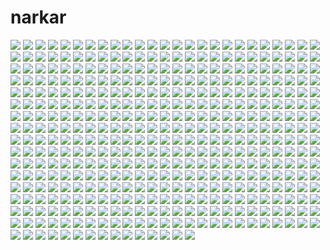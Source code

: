 # narkar
![](https://ex.moonchan.xyz/s/f12be748f9/3231504-1?redirect_to=origin)
![](https://ex.moonchan.xyz/s/e4c7473351/3231504-2?redirect_to=origin)
![](https://ex.moonchan.xyz/s/0464bcf71f/3231504-3?redirect_to=origin)
![](https://ex.moonchan.xyz/s/7d57190284/3231504-4?redirect_to=origin)
![](https://ex.moonchan.xyz/s/73a15f49d5/3231504-5?redirect_to=origin)
![](https://ex.moonchan.xyz/s/33aa889feb/3231504-6?redirect_to=origin)
![](https://ex.moonchan.xyz/s/ac0c478498/3231504-7?redirect_to=origin)
![](https://ex.moonchan.xyz/s/c8f28e9be6/3231504-8?redirect_to=origin)
![](https://ex.moonchan.xyz/s/5389204e9b/3231504-9?redirect_to=origin)
![](https://ex.moonchan.xyz/s/16e1633ec6/3231504-10?redirect_to=origin)
![](https://ex.moonchan.xyz/s/7ab43eed24/3231504-11?redirect_to=origin)
![](https://ex.moonchan.xyz/s/34c9ae7cdd/3231504-12?redirect_to=origin)
![](https://ex.moonchan.xyz/s/4e53b497a7/3231504-13?redirect_to=origin)
![](https://ex.moonchan.xyz/s/7556ceb12f/3231504-14?redirect_to=origin)
![](https://ex.moonchan.xyz/s/10febbc90a/3231504-15?redirect_to=origin)
![](https://ex.moonchan.xyz/s/cc5f11b74c/3231504-16?redirect_to=origin)
![](https://ex.moonchan.xyz/s/5326f0b708/3231504-17?redirect_to=origin)
![](https://ex.moonchan.xyz/s/1b07112cb1/3231504-18?redirect_to=origin)
![](https://ex.moonchan.xyz/s/12ed1aade5/3231504-19?redirect_to=origin)
![](https://ex.moonchan.xyz/s/6ba5fd5834/3231504-20?redirect_to=origin)
![](https://ex.moonchan.xyz/s/512466f371/3231504-21?redirect_to=origin)
![](https://ex.moonchan.xyz/s/b4db85fa5f/3231504-22?redirect_to=origin)
![](https://ex.moonchan.xyz/s/9b556253df/3231504-23?redirect_to=origin)
![](https://ex.moonchan.xyz/s/10562a918b/3231504-24?redirect_to=origin)
![](https://ex.moonchan.xyz/s/66d83b8ecc/3231504-25?redirect_to=origin)
![](https://ex.moonchan.xyz/s/3719146736/3231504-26?redirect_to=origin)
![](https://ex.moonchan.xyz/s/aaab3fb7be/3231504-27?redirect_to=origin)
![](https://ex.moonchan.xyz/s/30219d1b5c/3231504-28?redirect_to=origin)
![](https://ex.moonchan.xyz/s/f4b2664b44/3231504-29?redirect_to=origin)
![](https://ex.moonchan.xyz/s/922e30541e/3231504-30?redirect_to=origin)
![](https://ex.moonchan.xyz/s/01a17a92dc/3231504-31?redirect_to=origin)
![](https://ex.moonchan.xyz/s/2f99da344a/3231504-32?redirect_to=origin)
![](https://ex.moonchan.xyz/s/3ca9c9d764/3231504-33?redirect_to=origin)
![](https://ex.moonchan.xyz/s/1f998969fa/3231504-34?redirect_to=origin)
![](https://ex.moonchan.xyz/s/976e58a84d/3231504-35?redirect_to=origin)
![](https://ex.moonchan.xyz/s/aa8d533609/3231504-36?redirect_to=origin)
![](https://ex.moonchan.xyz/s/68c69c9661/3231504-37?redirect_to=origin)
![](https://ex.moonchan.xyz/s/952dc74d07/3231504-38?redirect_to=origin)
![](https://ex.moonchan.xyz/s/56abe3ae81/3231504-39?redirect_to=origin)
![](https://ex.moonchan.xyz/s/d371c02d0d/3231504-40?redirect_to=origin)
![](https://ex.moonchan.xyz/s/e2a5408a5c/3231504-41?redirect_to=origin)
![](https://ex.moonchan.xyz/s/6c1769b785/3231504-42?redirect_to=origin)
![](https://ex.moonchan.xyz/s/829a99fb4b/3231504-43?redirect_to=origin)
![](https://ex.moonchan.xyz/s/bbf91b08ef/3231504-44?redirect_to=origin)
![](https://ex.moonchan.xyz/s/0de07ca062/3231504-45?redirect_to=origin)
![](https://ex.moonchan.xyz/s/f3bd21e8dd/3231504-46?redirect_to=origin)
![](https://ex.moonchan.xyz/s/dcf48815a8/3231504-47?redirect_to=origin)
![](https://ex.moonchan.xyz/s/22774e70e0/3231504-48?redirect_to=origin)
![](https://ex.moonchan.xyz/s/9319250ba2/3231504-49?redirect_to=origin)
![](https://ex.moonchan.xyz/s/b123337c03/3231504-50?redirect_to=origin)
![](https://ex.moonchan.xyz/s/737688a3e9/3231504-51?redirect_to=origin)
![](https://ex.moonchan.xyz/s/0fbbe77ad8/3231504-52?redirect_to=origin)
![](https://ex.moonchan.xyz/s/50bf7b2bb1/3231504-53?redirect_to=origin)
![](https://ex.moonchan.xyz/s/b51a671d12/3231504-54?redirect_to=origin)
![](https://ex.moonchan.xyz/s/d880ba2a39/3231504-55?redirect_to=origin)
![](https://ex.moonchan.xyz/s/31ff4af324/3231504-56?redirect_to=origin)
![](https://ex.moonchan.xyz/s/873fc6a00d/3231504-57?redirect_to=origin)
![](https://ex.moonchan.xyz/s/271c5c5e6a/3231504-58?redirect_to=origin)
![](https://ex.moonchan.xyz/s/a433b11859/3231504-59?redirect_to=origin)
![](https://ex.moonchan.xyz/s/df05062ffa/3231504-60?redirect_to=origin)
![](https://ex.moonchan.xyz/s/d9c5b834d4/3231504-61?redirect_to=origin)
![](https://ex.moonchan.xyz/s/b7d5699559/3231504-62?redirect_to=origin)
![](https://ex.moonchan.xyz/s/6644f6499f/3231504-63?redirect_to=origin)
![](https://ex.moonchan.xyz/s/288287947e/3231504-64?redirect_to=origin)
![](https://ex.moonchan.xyz/s/e6e6345371/3231504-65?redirect_to=origin)
![](https://ex.moonchan.xyz/s/5eb5b44cf1/3231504-66?redirect_to=origin)
![](https://ex.moonchan.xyz/s/987770ad4f/3231504-67?redirect_to=origin)
![](https://ex.moonchan.xyz/s/fff767ea2b/3231504-68?redirect_to=origin)
![](https://ex.moonchan.xyz/s/efb3170d79/3231504-69?redirect_to=origin)
![](https://ex.moonchan.xyz/s/0c3dfd7edf/3231504-70?redirect_to=origin)
![](https://ex.moonchan.xyz/s/9989c4fb64/3231504-71?redirect_to=origin)
![](https://ex.moonchan.xyz/s/94f9d0aabf/3231504-72?redirect_to=origin)
![](https://ex.moonchan.xyz/s/8e231c0dab/3231504-73?redirect_to=origin)
![](https://ex.moonchan.xyz/s/44db71d9c9/3231504-74?redirect_to=origin)
![](https://ex.moonchan.xyz/s/ffad752e30/3231504-75?redirect_to=origin)
![](https://ex.moonchan.xyz/s/58f1bcd6ae/3231504-76?redirect_to=origin)
![](https://ex.moonchan.xyz/s/aca1aff24e/3231504-77?redirect_to=origin)
![](https://ex.moonchan.xyz/s/ea2b3cfc44/3231504-78?redirect_to=origin)
![](https://ex.moonchan.xyz/s/4460494fda/3231504-79?redirect_to=origin)
![](https://ex.moonchan.xyz/s/9a160fb67d/3231504-80?redirect_to=origin)
![](https://ex.moonchan.xyz/s/621bd09a08/3231504-81?redirect_to=origin)
![](https://ex.moonchan.xyz/s/5a55a2220b/3231504-82?redirect_to=origin)
![](https://ex.moonchan.xyz/s/3a3becfbf0/3231504-83?redirect_to=origin)
![](https://ex.moonchan.xyz/s/2975d49967/3231504-84?redirect_to=origin)
![](https://ex.moonchan.xyz/s/78318f0c09/3231504-85?redirect_to=origin)
![](https://ex.moonchan.xyz/s/31118d05e7/3231504-86?redirect_to=origin)
![](https://ex.moonchan.xyz/s/d657ee8284/3231504-87?redirect_to=origin)
![](https://ex.moonchan.xyz/s/2975d49967/3231504-88?redirect_to=origin)
![](https://ex.moonchan.xyz/s/78318f0c09/3231504-89?redirect_to=origin)
![](https://ex.moonchan.xyz/s/ff297c7df8/3231504-90?redirect_to=origin)
![](https://ex.moonchan.xyz/s/73a4206e1d/3231504-91?redirect_to=origin)
![](https://ex.moonchan.xyz/s/05b8c86de1/3231504-92?redirect_to=origin)
![](https://ex.moonchan.xyz/s/7d2dc0931d/3231504-93?redirect_to=origin)
![](https://ex.moonchan.xyz/s/40c37a0a44/3231504-94?redirect_to=origin)
![](https://ex.moonchan.xyz/s/e89ea8ac91/3231504-95?redirect_to=origin)
![](https://ex.moonchan.xyz/s/7fddeb7443/3231504-96?redirect_to=origin)
![](https://ex.moonchan.xyz/s/2279d1178d/3231504-97?redirect_to=origin)
![](https://ex.moonchan.xyz/s/e7fd5c68e0/3231504-98?redirect_to=origin)
![](https://ex.moonchan.xyz/s/3471211344/3231504-99?redirect_to=origin)
![](https://ex.moonchan.xyz/s/1ba58646b3/3231504-100?redirect_to=origin)
![](https://ex.moonchan.xyz/s/42cff14ea7/3231504-101?redirect_to=origin)
![](https://ex.moonchan.xyz/s/84482d498d/3231504-102?redirect_to=origin)
![](https://ex.moonchan.xyz/s/63c83c240b/3231504-103?redirect_to=origin)
![](https://ex.moonchan.xyz/s/7496fac8d4/3231504-104?redirect_to=origin)
![](https://ex.moonchan.xyz/s/07ac4101aa/3231504-105?redirect_to=origin)
![](https://ex.moonchan.xyz/s/cc66b830c3/3231504-106?redirect_to=origin)
![](https://ex.moonchan.xyz/s/810ff88d68/3231504-107?redirect_to=origin)
![](https://ex.moonchan.xyz/s/7c20faabb1/3231504-108?redirect_to=origin)
![](https://ex.moonchan.xyz/s/31fef8af50/3231504-109?redirect_to=origin)
![](https://ex.moonchan.xyz/s/58664afd01/3231504-110?redirect_to=origin)
![](https://ex.moonchan.xyz/s/45104c9ff9/3231504-111?redirect_to=origin)
![](https://ex.moonchan.xyz/s/dfaede3dbc/3231504-112?redirect_to=origin)
![](https://ex.moonchan.xyz/s/0a39f8170c/3231504-113?redirect_to=origin)
![](https://ex.moonchan.xyz/s/72c5ffc6c6/3231504-114?redirect_to=origin)
![](https://ex.moonchan.xyz/s/30a56fc0d4/3231504-115?redirect_to=origin)
![](https://ex.moonchan.xyz/s/4b053c54aa/3231504-116?redirect_to=origin)
![](https://ex.moonchan.xyz/s/4dc522ba2d/3231504-117?redirect_to=origin)
![](https://ex.moonchan.xyz/s/8e28dee378/3231504-118?redirect_to=origin)
![](https://ex.moonchan.xyz/s/47fc520889/3231504-119?redirect_to=origin)
![](https://ex.moonchan.xyz/s/501ffa8c94/3231504-120?redirect_to=origin)
![](https://ex.moonchan.xyz/s/2a0dbe60bd/3231504-121?redirect_to=origin)
![](https://ex.moonchan.xyz/s/a00a0f5922/3231504-122?redirect_to=origin)
![](https://ex.moonchan.xyz/s/71eaf32d0a/3231504-123?redirect_to=origin)
![](https://ex.moonchan.xyz/s/50e8899f9c/3231504-124?redirect_to=origin)
![](https://ex.moonchan.xyz/s/473ddd39fa/3231504-125?redirect_to=origin)
![](https://ex.moonchan.xyz/s/83dfab9ad3/3231504-126?redirect_to=origin)
![](https://ex.moonchan.xyz/s/357ce31405/3231504-127?redirect_to=origin)
![](https://ex.moonchan.xyz/s/db9675495d/3231504-128?redirect_to=origin)
![](https://ex.moonchan.xyz/s/50ddb14e3e/3231504-129?redirect_to=origin)
![](https://ex.moonchan.xyz/s/635ecbb815/3231504-130?redirect_to=origin)
![](https://ex.moonchan.xyz/s/dc99608820/3231504-131?redirect_to=origin)
![](https://ex.moonchan.xyz/s/e8097d8bfe/3231504-132?redirect_to=origin)
![](https://ex.moonchan.xyz/s/e88b356c07/3231504-133?redirect_to=origin)
![](https://ex.moonchan.xyz/s/6ad42302a9/3231504-134?redirect_to=origin)
![](https://ex.moonchan.xyz/s/2061b0ccde/3231504-135?redirect_to=origin)
![](https://ex.moonchan.xyz/s/5216a4b205/3231504-136?redirect_to=origin)
![](https://ex.moonchan.xyz/s/679354f046/3231504-137?redirect_to=origin)
![](https://ex.moonchan.xyz/s/5361197d05/3231504-138?redirect_to=origin)
![](https://ex.moonchan.xyz/s/bb36bd7299/3231504-139?redirect_to=origin)
![](https://ex.moonchan.xyz/s/a7462260b9/3231504-140?redirect_to=origin)
![](https://ex.moonchan.xyz/s/07ece74d38/3231504-141?redirect_to=origin)
![](https://ex.moonchan.xyz/s/5e0b002758/3231504-142?redirect_to=origin)
![](https://ex.moonchan.xyz/s/dc9e49b095/3231504-143?redirect_to=origin)
![](https://ex.moonchan.xyz/s/e4f9521713/3231504-144?redirect_to=origin)
![](https://ex.moonchan.xyz/s/2a319f8389/3231504-145?redirect_to=origin)
![](https://ex.moonchan.xyz/s/c913a0f315/3231504-146?redirect_to=origin)
![](https://ex.moonchan.xyz/s/30eb9c8431/3231504-147?redirect_to=origin)
![](https://ex.moonchan.xyz/s/7eba82a64c/3231504-148?redirect_to=origin)
![](https://ex.moonchan.xyz/s/2a4722de50/3231504-149?redirect_to=origin)
![](https://ex.moonchan.xyz/s/5c6e40ae73/3231504-150?redirect_to=origin)
![](https://ex.moonchan.xyz/s/ccdc8bffe9/3231504-151?redirect_to=origin)
![](https://ex.moonchan.xyz/s/ebb765d745/3231504-152?redirect_to=origin)
![](https://ex.moonchan.xyz/s/8591fc6ec1/3231504-153?redirect_to=origin)
![](https://ex.moonchan.xyz/s/2267b6fab6/3231504-154?redirect_to=origin)
![](https://ex.moonchan.xyz/s/a00f8eb019/3231504-155?redirect_to=origin)
![](https://ex.moonchan.xyz/s/b8de5c5fe6/3231504-156?redirect_to=origin)
![](https://ex.moonchan.xyz/s/ee3e0cd702/3231504-157?redirect_to=origin)
![](https://ex.moonchan.xyz/s/67fcb9d2c4/3231504-158?redirect_to=origin)
![](https://ex.moonchan.xyz/s/692aa80569/3231504-159?redirect_to=origin)
![](https://ex.moonchan.xyz/s/cd14a4e80b/3231504-160?redirect_to=origin)
![](https://ex.moonchan.xyz/s/4822a7d03a/3231504-161?redirect_to=origin)
![](https://ex.moonchan.xyz/s/340fa90c85/3231504-162?redirect_to=origin)
![](https://ex.moonchan.xyz/s/a1899101c8/3231504-163?redirect_to=origin)
![](https://ex.moonchan.xyz/s/0a82b5181c/3231504-164?redirect_to=origin)
![](https://ex.moonchan.xyz/s/80cbf67b51/3231504-165?redirect_to=origin)
![](https://ex.moonchan.xyz/s/f76b7a75f7/3231504-166?redirect_to=origin)
![](https://ex.moonchan.xyz/s/c006b3ef73/3231504-167?redirect_to=origin)
![](https://ex.moonchan.xyz/s/4d22faeecb/3231504-168?redirect_to=origin)
![](https://ex.moonchan.xyz/s/d584c4c7ea/3231504-169?redirect_to=origin)
![](https://ex.moonchan.xyz/s/2254519492/3231504-170?redirect_to=origin)
![](https://ex.moonchan.xyz/s/33ea77b9a6/3231504-171?redirect_to=origin)
![](https://ex.moonchan.xyz/s/6bba946b13/3231504-172?redirect_to=origin)
![](https://ex.moonchan.xyz/s/13dcc84e77/3231504-173?redirect_to=origin)
![](https://ex.moonchan.xyz/s/9efd677f4c/3231504-174?redirect_to=origin)
![](https://ex.moonchan.xyz/s/0fb7934dba/3231504-175?redirect_to=origin)
![](https://ex.moonchan.xyz/s/24b5e7e361/3231504-176?redirect_to=origin)
![](https://ex.moonchan.xyz/s/592d137218/3231504-177?redirect_to=origin)
![](https://ex.moonchan.xyz/s/4747498fd5/3231504-178?redirect_to=origin)
![](https://ex.moonchan.xyz/s/4231f457bc/3231504-179?redirect_to=origin)
![](https://ex.moonchan.xyz/s/3862fa9391/3231504-180?redirect_to=origin)
![](https://ex.moonchan.xyz/s/2a35074e01/3231504-181?redirect_to=origin)
![](https://ex.moonchan.xyz/s/bc033eb819/3231504-182?redirect_to=origin)
![](https://ex.moonchan.xyz/s/a8620c8c41/3231504-183?redirect_to=origin)
![](https://ex.moonchan.xyz/s/cd23bea7f0/3231504-184?redirect_to=origin)
![](https://ex.moonchan.xyz/s/49410bf250/3231504-185?redirect_to=origin)
![](https://ex.moonchan.xyz/s/588c494633/3231504-186?redirect_to=origin)
![](https://ex.moonchan.xyz/s/8b99c234bf/3231504-187?redirect_to=origin)
![](https://ex.moonchan.xyz/s/ff65e6e494/3231504-188?redirect_to=origin)
![](https://ex.moonchan.xyz/s/e49ce49e26/3231504-189?redirect_to=origin)
![](https://ex.moonchan.xyz/s/9f721640fe/3231504-190?redirect_to=origin)
![](https://ex.moonchan.xyz/s/795d2e61c4/3231504-191?redirect_to=origin)
![](https://ex.moonchan.xyz/s/5cd17cfdc7/3231504-192?redirect_to=origin)
![](https://ex.moonchan.xyz/s/ba9cbc7dac/3231504-193?redirect_to=origin)
![](https://ex.moonchan.xyz/s/5f1d9b6c43/3231504-194?redirect_to=origin)
![](https://ex.moonchan.xyz/s/6e4ace35dc/3231504-195?redirect_to=origin)
![](https://ex.moonchan.xyz/s/a09fc3df37/3231504-196?redirect_to=origin)
![](https://ex.moonchan.xyz/s/c2c1274244/3231504-197?redirect_to=origin)
![](https://ex.moonchan.xyz/s/13873b0d2d/3231504-198?redirect_to=origin)
![](https://ex.moonchan.xyz/s/7b9b11c88e/3231504-199?redirect_to=origin)
![](https://ex.moonchan.xyz/s/1ec581d098/3231504-200?redirect_to=origin)
![](https://ex.moonchan.xyz/s/6400d77664/3231504-201?redirect_to=origin)
![](https://ex.moonchan.xyz/s/2616d36c1e/3231504-202?redirect_to=origin)
![](https://ex.moonchan.xyz/s/e42290982a/3231504-203?redirect_to=origin)
![](https://ex.moonchan.xyz/s/7da8dbf4e1/3231504-204?redirect_to=origin)
![](https://ex.moonchan.xyz/s/561786d52d/3231504-205?redirect_to=origin)
![](https://ex.moonchan.xyz/s/6ffe2b18d6/3231504-206?redirect_to=origin)
![](https://ex.moonchan.xyz/s/3cff759055/3231504-207?redirect_to=origin)
![](https://ex.moonchan.xyz/s/d1be41c94a/3231504-208?redirect_to=origin)
![](https://ex.moonchan.xyz/s/7cbc8f89cb/3231504-209?redirect_to=origin)
![](https://ex.moonchan.xyz/s/3d003a7cff/3231504-210?redirect_to=origin)
![](https://ex.moonchan.xyz/s/a1b501a726/3231504-211?redirect_to=origin)
![](https://ex.moonchan.xyz/s/3e8f816e5f/3231504-212?redirect_to=origin)
![](https://ex.moonchan.xyz/s/d3e202119c/3231504-213?redirect_to=origin)
![](https://ex.moonchan.xyz/s/50ab5f0a35/3231504-214?redirect_to=origin)
![](https://ex.moonchan.xyz/s/e7ec054047/3231504-215?redirect_to=origin)
![](https://ex.moonchan.xyz/s/fea1afcab4/3231504-216?redirect_to=origin)
![](https://ex.moonchan.xyz/s/b2576c09f4/3231504-217?redirect_to=origin)
![](https://ex.moonchan.xyz/s/c0faff1745/3231504-218?redirect_to=origin)
![](https://ex.moonchan.xyz/s/9943536842/3231504-219?redirect_to=origin)
![](https://ex.moonchan.xyz/s/67f7d427aa/3231504-220?redirect_to=origin)
![](https://ex.moonchan.xyz/s/fb397fb7c3/3231504-221?redirect_to=origin)
![](https://ex.moonchan.xyz/s/81dc3d4494/3231504-222?redirect_to=origin)
![](https://ex.moonchan.xyz/s/cb4e13a158/3231504-223?redirect_to=origin)
![](https://ex.moonchan.xyz/s/0d5612cca2/3231504-224?redirect_to=origin)
![](https://ex.moonchan.xyz/s/3e95a19e57/3231504-225?redirect_to=origin)
![](https://ex.moonchan.xyz/s/9473b70d72/3231504-226?redirect_to=origin)
![](https://ex.moonchan.xyz/s/d2c004f94d/3231504-227?redirect_to=origin)
![](https://ex.moonchan.xyz/s/1d19857e22/3231504-228?redirect_to=origin)
![](https://ex.moonchan.xyz/s/a26af12d92/3231504-229?redirect_to=origin)
![](https://ex.moonchan.xyz/s/38e5fa02bd/3231504-230?redirect_to=origin)
![](https://ex.moonchan.xyz/s/0aee1b1f7c/3231504-231?redirect_to=origin)
![](https://ex.moonchan.xyz/s/63bfe8479f/3231504-232?redirect_to=origin)
![](https://ex.moonchan.xyz/s/81a27d466c/3231504-233?redirect_to=origin)
![](https://ex.moonchan.xyz/s/3af9107d7d/3231504-234?redirect_to=origin)
![](https://ex.moonchan.xyz/s/ad24ae1799/3231504-235?redirect_to=origin)
![](https://ex.moonchan.xyz/s/c037fb767b/3231504-236?redirect_to=origin)
![](https://ex.moonchan.xyz/s/2f363ba2b9/3231504-237?redirect_to=origin)
![](https://ex.moonchan.xyz/s/af32ec7520/3231504-238?redirect_to=origin)
![](https://ex.moonchan.xyz/s/6fdf90b790/3231504-239?redirect_to=origin)
![](https://ex.moonchan.xyz/s/7bc8b0cc93/3231504-240?redirect_to=origin)
![](https://ex.moonchan.xyz/s/024272c92f/3231504-241?redirect_to=origin)
![](https://ex.moonchan.xyz/s/bb2689d9f0/3231504-242?redirect_to=origin)
![](https://ex.moonchan.xyz/s/0d78102e44/3231504-243?redirect_to=origin)
![](https://ex.moonchan.xyz/s/87ac1a7b5f/3231504-244?redirect_to=origin)
![](https://ex.moonchan.xyz/s/a94fec2c0c/3231504-245?redirect_to=origin)
![](https://ex.moonchan.xyz/s/2ff03ca6e6/3231504-246?redirect_to=origin)
![](https://ex.moonchan.xyz/s/6daac96018/3231504-247?redirect_to=origin)
![](https://ex.moonchan.xyz/s/4b3ec02b67/3231504-248?redirect_to=origin)
![](https://ex.moonchan.xyz/s/0985cfb93e/3231504-249?redirect_to=origin)
![](https://ex.moonchan.xyz/s/952f6f4e0c/3231504-250?redirect_to=origin)
![](https://ex.moonchan.xyz/s/a06a8f89c4/3231504-251?redirect_to=origin)
![](https://ex.moonchan.xyz/s/deefffd5c6/3231504-252?redirect_to=origin)
![](https://ex.moonchan.xyz/s/498c5406eb/3231504-253?redirect_to=origin)
![](https://ex.moonchan.xyz/s/c69d83f327/3231504-254?redirect_to=origin)
![](https://ex.moonchan.xyz/s/536a431688/3231504-255?redirect_to=origin)
![](https://ex.moonchan.xyz/s/d4338edfbd/3231504-256?redirect_to=origin)
![](https://ex.moonchan.xyz/s/e91fe62cbe/3231504-257?redirect_to=origin)
![](https://ex.moonchan.xyz/s/abe0fece9d/3231504-258?redirect_to=origin)
![](https://ex.moonchan.xyz/s/fce1ffe6c7/3231504-259?redirect_to=origin)
![](https://ex.moonchan.xyz/s/e09b6b8fb2/3231504-260?redirect_to=origin)
![](https://ex.moonchan.xyz/s/311187a688/3231504-261?redirect_to=origin)
![](https://ex.moonchan.xyz/s/86931f71d2/3231504-262?redirect_to=origin)
![](https://ex.moonchan.xyz/s/600c9ce842/3231504-263?redirect_to=origin)
![](https://ex.moonchan.xyz/s/5921be3ace/3231504-264?redirect_to=origin)
![](https://ex.moonchan.xyz/s/dafc002e23/3231504-265?redirect_to=origin)
![](https://ex.moonchan.xyz/s/8c6fae1270/3231504-266?redirect_to=origin)
![](https://ex.moonchan.xyz/s/adc3034db5/3231504-267?redirect_to=origin)
![](https://ex.moonchan.xyz/s/66be9e37c1/3231504-268?redirect_to=origin)
![](https://ex.moonchan.xyz/s/50311bdd90/3231504-269?redirect_to=origin)
![](https://ex.moonchan.xyz/s/3a1d4a5d6b/3231504-270?redirect_to=origin)
![](https://ex.moonchan.xyz/s/b977f2156a/3231504-271?redirect_to=origin)
![](https://ex.moonchan.xyz/s/b12e4d6f91/3231504-272?redirect_to=origin)
![](https://ex.moonchan.xyz/s/e442220bfd/3231504-273?redirect_to=origin)
![](https://ex.moonchan.xyz/s/a58cf7bf21/3231504-274?redirect_to=origin)
![](https://ex.moonchan.xyz/s/b1bcce4fd7/3231504-275?redirect_to=origin)
![](https://ex.moonchan.xyz/s/17fefafd8a/3231504-276?redirect_to=origin)
![](https://ex.moonchan.xyz/s/706afc507a/3231504-277?redirect_to=origin)
![](https://ex.moonchan.xyz/s/20d9753b84/3231504-278?redirect_to=origin)
![](https://ex.moonchan.xyz/s/84af2dfeb6/3231504-279?redirect_to=origin)
![](https://ex.moonchan.xyz/s/52958138ac/3231504-280?redirect_to=origin)
![](https://ex.moonchan.xyz/s/5b1aa8c354/3231504-281?redirect_to=origin)
![](https://ex.moonchan.xyz/s/6b01c5610b/3231504-282?redirect_to=origin)
![](https://ex.moonchan.xyz/s/3f28bf2e47/3231504-283?redirect_to=origin)
![](https://ex.moonchan.xyz/s/b87d373d2f/3231504-284?redirect_to=origin)
![](https://ex.moonchan.xyz/s/6932994626/3231504-285?redirect_to=origin)
![](https://ex.moonchan.xyz/s/85bcb49b84/3231504-286?redirect_to=origin)
![](https://ex.moonchan.xyz/s/6bd162805d/3231504-287?redirect_to=origin)
![](https://ex.moonchan.xyz/s/77d5b5be37/3231504-288?redirect_to=origin)
![](https://ex.moonchan.xyz/s/a412828e53/3231504-289?redirect_to=origin)
![](https://ex.moonchan.xyz/s/738e012685/3231504-290?redirect_to=origin)
![](https://ex.moonchan.xyz/s/0de6205928/3231504-291?redirect_to=origin)
![](https://ex.moonchan.xyz/s/8671ba0742/3231504-292?redirect_to=origin)
![](https://ex.moonchan.xyz/s/9d8c39e106/3231504-293?redirect_to=origin)
![](https://ex.moonchan.xyz/s/72e0b2c81b/3231504-294?redirect_to=origin)
![](https://ex.moonchan.xyz/s/94f4caf85b/3231504-295?redirect_to=origin)
![](https://ex.moonchan.xyz/s/e1b80c6190/3231504-296?redirect_to=origin)
![](https://ex.moonchan.xyz/s/ad564c82bb/3231504-297?redirect_to=origin)
![](https://ex.moonchan.xyz/s/6cb8c1d0b1/3231504-298?redirect_to=origin)
![](https://ex.moonchan.xyz/s/de04c3a115/3231504-299?redirect_to=origin)
![](https://ex.moonchan.xyz/s/f665069331/3231504-300?redirect_to=origin)
![](https://ex.moonchan.xyz/s/4962d86d1e/3231504-301?redirect_to=origin)
![](https://ex.moonchan.xyz/s/0d0a931932/3231504-302?redirect_to=origin)
![](https://ex.moonchan.xyz/s/e1772406c0/3231504-303?redirect_to=origin)
![](https://ex.moonchan.xyz/s/5111c20e48/3231504-304?redirect_to=origin)
![](https://ex.moonchan.xyz/s/8d9188ec3c/3231504-305?redirect_to=origin)
![](https://ex.moonchan.xyz/s/023eb2e7d1/3231504-306?redirect_to=origin)
![](https://ex.moonchan.xyz/s/e7040746f1/3231504-307?redirect_to=origin)
![](https://ex.moonchan.xyz/s/a38c5d9d21/3231504-308?redirect_to=origin)
![](https://ex.moonchan.xyz/s/373c69c68d/3231504-309?redirect_to=origin)
![](https://ex.moonchan.xyz/s/8a74c91b04/3231504-310?redirect_to=origin)
![](https://ex.moonchan.xyz/s/221efbbf9d/3231504-311?redirect_to=origin)
![](https://ex.moonchan.xyz/s/875fa7273d/3231504-312?redirect_to=origin)
![](https://ex.moonchan.xyz/s/d5c17959f0/3231504-313?redirect_to=origin)
![](https://ex.moonchan.xyz/s/718851d4a3/3231504-314?redirect_to=origin)
![](https://ex.moonchan.xyz/s/246fb8a76a/3231504-315?redirect_to=origin)
![](https://ex.moonchan.xyz/s/757047c0d6/3231504-316?redirect_to=origin)
![](https://ex.moonchan.xyz/s/c58f4a56b8/3231504-317?redirect_to=origin)
![](https://ex.moonchan.xyz/s/7180b1de5a/3231504-318?redirect_to=origin)
![](https://ex.moonchan.xyz/s/d009ab8f91/3231504-319?redirect_to=origin)
![](https://ex.moonchan.xyz/s/9dd6c9f1b9/3231504-320?redirect_to=origin)
![](https://ex.moonchan.xyz/s/275ff0ece0/3231504-321?redirect_to=origin)
![](https://ex.moonchan.xyz/s/888d73db11/3231504-322?redirect_to=origin)
![](https://ex.moonchan.xyz/s/e0f10f06a0/3231504-323?redirect_to=origin)
![](https://ex.moonchan.xyz/s/689dc08492/3231504-324?redirect_to=origin)
![](https://ex.moonchan.xyz/s/aa437426e5/3231504-325?redirect_to=origin)
![](https://ex.moonchan.xyz/s/57eaed0948/3231504-326?redirect_to=origin)
![](https://ex.moonchan.xyz/s/b602ffdc21/3231504-327?redirect_to=origin)
![](https://ex.moonchan.xyz/s/ce51e5570d/3231504-328?redirect_to=origin)
![](https://ex.moonchan.xyz/s/581a751585/3231504-329?redirect_to=origin)
![](https://ex.moonchan.xyz/s/6a9c43187e/3231504-330?redirect_to=origin)
![](https://ex.moonchan.xyz/s/0c71140714/3231504-331?redirect_to=origin)
![](https://ex.moonchan.xyz/s/6d8b984173/3231504-332?redirect_to=origin)
![](https://ex.moonchan.xyz/s/76d7fc402f/3231504-333?redirect_to=origin)
![](https://ex.moonchan.xyz/s/4776ee8663/3231504-334?redirect_to=origin)
![](https://ex.moonchan.xyz/s/13030243c4/3231504-335?redirect_to=origin)
![](https://ex.moonchan.xyz/s/3c28b34dc1/3231504-336?redirect_to=origin)
![](https://ex.moonchan.xyz/s/6d7a09d11a/3231504-337?redirect_to=origin)
![](https://ex.moonchan.xyz/s/8678ca7821/3231504-338?redirect_to=origin)
![](https://ex.moonchan.xyz/s/5712709ba7/3231504-339?redirect_to=origin)
![](https://ex.moonchan.xyz/s/a947a0415c/3231504-340?redirect_to=origin)
![](https://ex.moonchan.xyz/s/378d5f9610/3231504-341?redirect_to=origin)
![](https://ex.moonchan.xyz/s/6a8d256d5a/3231504-342?redirect_to=origin)
![](https://ex.moonchan.xyz/s/2e4b4fd7c7/3231504-343?redirect_to=origin)
![](https://ex.moonchan.xyz/s/1cfc43c0b4/3231504-344?redirect_to=origin)
![](https://ex.moonchan.xyz/s/27f7df52b5/3231504-345?redirect_to=origin)
![](https://ex.moonchan.xyz/s/5e912dec4b/3231504-346?redirect_to=origin)
![](https://ex.moonchan.xyz/s/d0e20e519c/3231504-347?redirect_to=origin)
![](https://ex.moonchan.xyz/s/715e2a41a7/3231504-348?redirect_to=origin)
![](https://ex.moonchan.xyz/s/d15f884a1a/3231504-349?redirect_to=origin)
![](https://ex.moonchan.xyz/s/7dd6459f19/3231504-350?redirect_to=origin)
![](https://ex.moonchan.xyz/s/e9e780a5bc/3231504-351?redirect_to=origin)
![](https://ex.moonchan.xyz/s/b22b50c2db/3231504-352?redirect_to=origin)
![](https://ex.moonchan.xyz/s/77a21c9feb/3231504-353?redirect_to=origin)
![](https://ex.moonchan.xyz/s/fd6c8ad94b/3231504-354?redirect_to=origin)
![](https://ex.moonchan.xyz/s/cbfa0adfc3/3231504-355?redirect_to=origin)
![](https://ex.moonchan.xyz/s/bdd47caae3/3231504-356?redirect_to=origin)
![](https://ex.moonchan.xyz/s/b6a9e2625c/3231504-357?redirect_to=origin)
![](https://ex.moonchan.xyz/s/f503cef075/3231504-358?redirect_to=origin)
![](https://ex.moonchan.xyz/s/8800da31bd/3231504-359?redirect_to=origin)
![](https://ex.moonchan.xyz/s/98396c15ac/3231504-360?redirect_to=origin)
![](https://ex.moonchan.xyz/s/b7d2019db2/3231504-361?redirect_to=origin)
![](https://ex.moonchan.xyz/s/6e2bf9f36e/3231504-362?redirect_to=origin)
![](https://ex.moonchan.xyz/s/c71637fc79/3231504-363?redirect_to=origin)
![](https://ex.moonchan.xyz/s/eef3755e7c/3231504-364?redirect_to=origin)
![](https://ex.moonchan.xyz/s/062292bf06/3231504-365?redirect_to=origin)
![](https://ex.moonchan.xyz/s/5809c03e37/3231504-366?redirect_to=origin)
![](https://ex.moonchan.xyz/s/649e945344/3231504-367?redirect_to=origin)
![](https://ex.moonchan.xyz/s/cac557bd45/3231504-368?redirect_to=origin)
![](https://ex.moonchan.xyz/s/11c92fb388/3231504-369?redirect_to=origin)
![](https://ex.moonchan.xyz/s/08b1154d11/3231504-370?redirect_to=origin)
![](https://ex.moonchan.xyz/s/11882aac00/3231504-371?redirect_to=origin)
![](https://ex.moonchan.xyz/s/dcb1737523/3231504-372?redirect_to=origin)
![](https://ex.moonchan.xyz/s/42e1849d11/3231504-373?redirect_to=origin)
![](https://ex.moonchan.xyz/s/e7711826f6/3231504-374?redirect_to=origin)
![](https://ex.moonchan.xyz/s/1b5f46d5fb/3231504-375?redirect_to=origin)
![](https://ex.moonchan.xyz/s/c7128b5d4d/3231504-376?redirect_to=origin)
![](https://ex.moonchan.xyz/s/89de41e4b8/3231504-377?redirect_to=origin)
![](https://ex.moonchan.xyz/s/f2f135af66/3231504-378?redirect_to=origin)
![](https://ex.moonchan.xyz/s/9b7086977b/3231504-379?redirect_to=origin)
![](https://ex.moonchan.xyz/s/5cd2817433/3231504-380?redirect_to=origin)
![](https://ex.moonchan.xyz/s/122f6233cb/3231504-381?redirect_to=origin)
![](https://ex.moonchan.xyz/s/c71c8e2cfe/3231504-382?redirect_to=origin)
![](https://ex.moonchan.xyz/s/9d3e2d9da0/3231504-383?redirect_to=origin)
![](https://ex.moonchan.xyz/s/ccb9ff3cbd/3231504-384?redirect_to=origin)
![](https://ex.moonchan.xyz/s/3326fa4159/3231504-385?redirect_to=origin)
![](https://ex.moonchan.xyz/s/02c79168ee/3231504-386?redirect_to=origin)
![](https://ex.moonchan.xyz/s/530a0a84b2/3231504-387?redirect_to=origin)
![](https://ex.moonchan.xyz/s/5ffb5ccb5e/3231504-388?redirect_to=origin)
![](https://ex.moonchan.xyz/s/dfec58a9e2/3231504-389?redirect_to=origin)
![](https://ex.moonchan.xyz/s/7434754fd1/3231504-390?redirect_to=origin)
![](https://ex.moonchan.xyz/s/5ee7fbce89/3231504-391?redirect_to=origin)
![](https://ex.moonchan.xyz/s/89bd5d467f/3231504-392?redirect_to=origin)
![](https://ex.moonchan.xyz/s/281313a8e2/3231504-393?redirect_to=origin)
![](https://ex.moonchan.xyz/s/61ac7e70f8/3231504-394?redirect_to=origin)
![](https://ex.moonchan.xyz/s/2e98105b3c/3231504-395?redirect_to=origin)
![](https://ex.moonchan.xyz/s/2a771bb818/3231504-396?redirect_to=origin)
![](https://ex.moonchan.xyz/s/73ff2cea18/3231504-397?redirect_to=origin)
![](https://ex.moonchan.xyz/s/72f9f81a6d/3231504-398?redirect_to=origin)
![](https://ex.moonchan.xyz/s/77f9bda43a/3231504-399?redirect_to=origin)
![](https://ex.moonchan.xyz/s/f81cc3020b/3231504-400?redirect_to=origin)
![](https://ex.moonchan.xyz/s/43ec2b3a72/3231504-401?redirect_to=origin)
![](https://ex.moonchan.xyz/s/6cc536bc89/3231504-402?redirect_to=origin)
![](https://ex.moonchan.xyz/s/398862f750/3231504-403?redirect_to=origin)
![](https://ex.moonchan.xyz/s/8ad6664a46/3231504-404?redirect_to=origin)
![](https://ex.moonchan.xyz/s/18235f529d/3231504-405?redirect_to=origin)
![](https://ex.moonchan.xyz/s/3fcb42fff2/3231504-406?redirect_to=origin)
![](https://ex.moonchan.xyz/s/205810b25d/3231504-407?redirect_to=origin)
![](https://ex.moonchan.xyz/s/5b3273781c/3231504-408?redirect_to=origin)
![](https://ex.moonchan.xyz/s/5f6dc6a485/3231504-409?redirect_to=origin)
![](https://ex.moonchan.xyz/s/52a632f505/3231504-410?redirect_to=origin)
![](https://ex.moonchan.xyz/s/3af041044b/3231504-411?redirect_to=origin)
![](https://ex.moonchan.xyz/s/c4a1b18b4d/3231504-412?redirect_to=origin)
![](https://ex.moonchan.xyz/s/0d75701e99/3231504-413?redirect_to=origin)
![](https://ex.moonchan.xyz/s/372644c261/3231504-414?redirect_to=origin)
![](https://ex.moonchan.xyz/s/391cf42f16/3231504-415?redirect_to=origin)